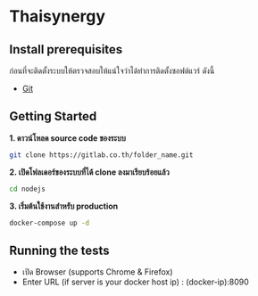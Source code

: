 # Thaisynergy

## Install prerequisites
ก่อนที่จะติดตั้งระบบให้ตรวจสอบให้แน่ใจว่าได้ทำการติดตั้งซอฟต์แวร์ ดังนี้
* [Git](https://git-scm.com/downloads)

## Getting Started
**1. ดาวน์โหลด source code ของระบบ**
```sh
git clone https://gitlab.co.th/folder_name.git
```

**2. เปิดโฟลเดอร์ของระบบที่ได้ clone ลงมาเรียบร้อยแล้ว**

```sh
cd nodejs
```

**3. เริ่มต้นใช้งานสำหรับ production**

```sh
docker-compose up -d
```

## Running the tests
* เปิด Browser (supports Chrome & Firefox)
* Enter URL (if server is your docker host ip) : (docker-ip):8090